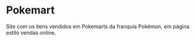 # Pokemart
Site com os itens vendidos em Pokemarts da franquia Pokémon, em página estilo vendas online.
